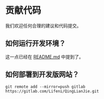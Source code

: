 # 贡献代码

我们欢迎任何合理的建议和代码提交。

## 如何运行开发环境？

这一点已经在 [README.md](https://github.com/QingLianJie/Frontend#%E5%BC%80%E5%8F%91) 中提到了。

## 如何部署到开发版网站？

```
git remote add --mirror=push gitlab https://gitlab.com/Lifeni/QingLianJie.git
```
